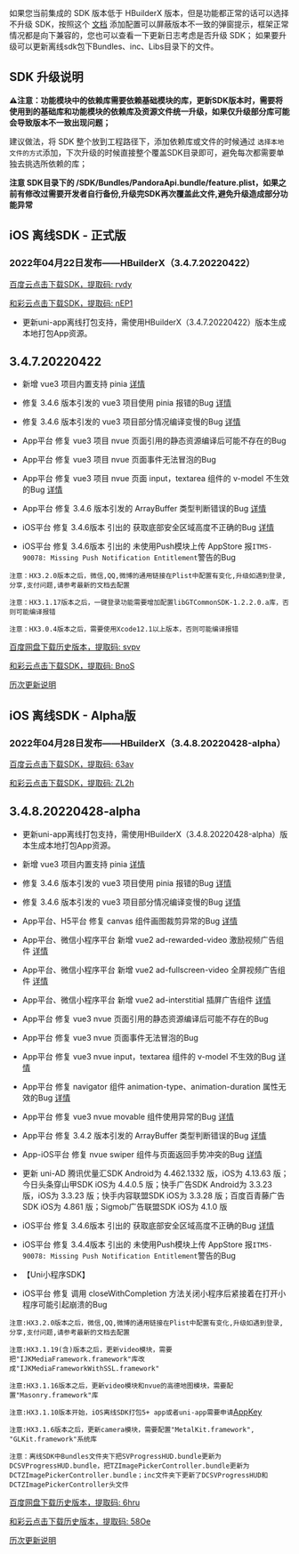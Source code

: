 如果您当前集成的 SDK 版本低于 HBuilderX 版本，但是功能都正常的话可以选择不升级 SDK，按照这个 [文档](https://ask.dcloud.net.cn/article/35627) 添加配置可以屏蔽版本不一致的弹窗提示，框架正常情况都是向下兼容的，您也可以查看一下更新日志考虑是否升级 SDK； 如果要升级可以更新离线sdk包下Bundles、inc、Libs目录下的文件。

## SDK 升级说明
**⚠️注意：功能模块中的依赖库需要依赖基础模块的库，更新SDK版本时，需要将使用到的基础库和功能模块的依赖库及资源文件统一升级，如果仅升级部分库可能会导致版本不一致出现问题；**

建议做法，将 SDK 整个放到工程路径下，添加依赖库或文件的时候通过 `选择本地文件的方式`添加，下次升级的时候直接整个覆盖SDK目录即可，避免每次都需要单独去挑选所依赖的库；

**注意 SDK目录下的 /SDK/Bundles/PandoraApi.bundle/feature.plist，如果之前有修改过需要开发者自行备份,升级完SDK再次覆盖此文件,避免升级造成部分功能异常**


## iOS 离线SDK - 正式版

### 2022年04月22日发布——HBuilderX（3.4.7.20220422） 

[百度云点击下载SDK，提取码: rvdy](https://pan.baidu.com/s/1ExtRytSAuOpGjl4e4m9Hdw?pwd=rvdy)

[和彩云点击下载SDK，提取码: nEP1](https://caiyun.139.com/m/i?115CeUbu1y8c5) 

+ 更新uni-app离线打包支持，需使用HBuilderX（3.4.7.20220422）版本生成本地打包App资源。

## 3.4.7.20220422

 + 新增 vue3 项目内置支持 pinia [详情](https://uniapp.dcloud.net.cn/tutorial/vue3-pinia.html)
 + 修复 3.4.6 版本引发的 vue3 项目使用 pinia 报错的Bug [详情](https://ask.dcloud.net.cn/question/143578)
 + 修复 3.4.6 版本引发的 vue3 项目部分情况编译变慢的Bug [详情](https://github.com/dcloudio/uni-app/issues/3458)
 + App平台 修复 vue3 项目 nvue 页面引用的静态资源编译后可能不存在的Bug
 + App平台 修复 vue3 项目 nvue 页面事件无法冒泡的Bug
 + App平台 修复 vue3 项目 nvue 页面 input，textarea 组件的 v-model 不生效的Bug [详情](https://ask.dcloud.net.cn/question/143547)
 + App平台 修复 3.4.6 版本引发的 ArrayBuffer 类型判断错误的Bug [详情](https://ask.dcloud.net.cn/question/143534)

 + iOS平台 修复 3.4.6版本 引出的 获取底部安全区域高度不正确的Bug [详情](https://ask.dcloud.net.cn/question/143633)
 + iOS平台 修复 3.4.6版本 引出的 未使用Push模块上传 AppStore 报`ITMS-90078: Missing Push Notification Entitlement`警告的Bug


`注意：HX3.2.0版本之后，微信,QQ,微博的通用链接在Plist中配置有变化,升级如遇到登录,分享,支付问题,请参考最新的文档去配置`

`注意：HX3.1.17版本之后，一键登录功能需要增加配置libGTCommonSDK-1.2.2.0.a库，否则可能编译报错`
    
`注意：HX3.0.4版本之后，需要使用Xcode12.1以上版本，否则可能编译报错`




[百度网盘下载历史版本，提取码: svpv](https://pan.baidu.com/s/1PBSeUz395_Ehk1GPteaHNA?pwd=2s13)

[和彩云点击下载SDK，提取码: BnoS](https://caiyun.139.com/m/i?115Coo5xQt0Bv) 

[历次更新说明](AppDocs/download/update_history_iOS_release.md)

## iOS 离线SDK - Alpha版

### 2022年04月28日发布——HBuilderX（3.4.8.20220428-alpha）

[百度云点击下载SDK，提取码: 63av](https://pan.baidu.com/s/1LLGkN8qAlmwGbWGMnnK3YQ?pwd=63av) 

[和彩云点击下载SDK，提取码: ZL2h](https://caiyun.139.com/m/i?115CnVnYjFgW8) 

## 3.4.8.20220428-alpha

+ 更新uni-app离线打包支持，需使用HBuilderX（3.4.8.20220428-alpha）版本生成本地打包App资源。


 + 新增 vue3 项目内置支持 pinia [详情](https://uniapp.dcloud.net.cn/tutorial/vue3-pinia.html)
 + 修复 3.4.6 版本引发的 vue3 项目使用 pinia 报错的Bug [详情](https://ask.dcloud.net.cn/question/143578)
 + 修复 3.4.6 版本引发的 vue3 项目部分情况编译变慢的Bug [详情](https://github.com/dcloudio/uni-app/issues/3458)
 + App平台、H5平台 修复 canvas 组件画图裁剪异常的Bug [详情](https://ask.dcloud.net.cn/question/142494)
 + App平台、微信小程序平台 新增 vue2 ad-rewarded-video 激励视频广告组件 [详情](https://uniapp.dcloud.net.cn/component/ad-rewarded-video.html)
 + App平台、微信小程序平台 新增 vue2 ad-fullscreen-video 全屏视频广告组件 [详情](https://uniapp.dcloud.net.cn/component/ad-fullscreen-video.html)
 + App平台、微信小程序平台 新增 vue2 ad-interstitial 插屏广告组件 [详情](https://uniapp.dcloud.net.cn/component/ad-interstitial.html)
 + App平台 修复 vue3 nvue 页面引用的静态资源编译后可能不存在的Bug
 + App平台 修复 vue3 nvue 页面事件无法冒泡的Bug
 + App平台 修复 vue3 nvue input，textarea 组件的 v-model 不生效的Bug [详情](https://ask.dcloud.net.cn/question/143547)
 + App平台 修复 navigator 组件 animation-type、animation-duration 属性无效的Bug [详情](https://ask.dcloud.net.cn/question/143377)
 + App平台 修复 vue3 nvue movable 组件使用异常的Bug [详情](https://ask.dcloud.net.cn/question/143742)  
 + App平台 修复 3.4.2 版本引发的 ArrayBuffer 类型判断错误的Bug [详情](https://ask.dcloud.net.cn/question/143534)
 + App-iOS平台 修复 nvue swiper 组件与页面返回手势冲突的Bug [详情](https://ask.dcloud.net.cn/question/137505)
 
 + 更新 uni-AD 腾讯优量汇SDK Android为 4.462.1332 版，iOS为 4.13.63 版；今日头条穿山甲SDK iOS为 4.4.0.5 版；快手广告SDK Android为 3.3.23 版，iOS为 3.3.23 版；快手内容联盟SDK iOS为 3.3.28 版；百度百青藤广告SDK iOS为 4.861 版；Sigmob广告联盟SDK iOS为 4.1.0 版

 + iOS平台 修复 3.4.6版本 引出的 获取底部安全区域高度不正确的Bug [详情](https://ask.dcloud.net.cn/question/143633)
 + iOS平台 修复 3.4.4版本 引出的 未使用Push模块上传 AppStore 报`ITMS-90078: Missing Push Notification Entitlement`警告的Bug
* 【Uni小程序SDK】
 + iOS平台 修复 调用 closeWithCompletion 方法关闭小程序后紧接着在打开小程序可能引起崩溃的Bug


`注意:HX3.2.0版本之后，微信,QQ,微博的通用链接在Plist中配置有变化,升级如遇到登录,分享,支付问题,请参考最新的文档去配置`

`注意:HX3.1.19(含)版本之后，更新video模块，需要把"IJKMediaFramework.framework"库改成"IJKMediaFrameworkWithSSL.framework"`

`注意:HX3.1.16版本之后，更新video模块和nvue的高德地图模块，需要配置"Masonry.framework"库`

`注意:HX3.1.10版本开始，iOS离线SDK打包5+ app或者uni-app需要申请`[AppKey](https://nativesupport.dcloud.net.cn/AppDocs/usesdk/appkey)
  
`注意:HX3.1.6版本之后，更新camera模块，需要配置"MetalKit.framework", "GLKit.framework"系统库`
  
`注意：离线SDK中Bundles文件夹下把SVProgressHUD.bundle更新为DCSVProgressHUD.bundle，把TZImagePickerController.bundle更新为DCTZImagePickerController.bundle；inc文件夹下更新了DCSVProgressHUD和DCTZImagePickerController头文件`
 				
									
[百度网盘下载历史版本，提取码: 6hru](https://pan.baidu.com/s/1KWQz1nTgigsa2LHpwI_05Q?pwd=6hru)

[和彩云点击下载历史版本，提取码: 58Oe](https://caiyun.139.com/m/i?115CnpmajvT2s) 

[历次更新说明](AppDocs/download/update_history_iOS_alpha.md)
